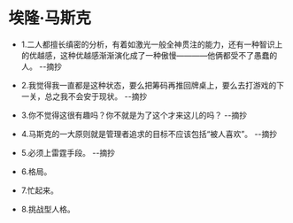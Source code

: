 # 埃隆·马斯克

- 1.二人都擅长缜密的分析，有着如激光一般全神贯注的能力，还有一种智识上的优越感，这种优越感渐渐演化成了一种傲慢————他俩都受不了愚蠢的人。 --摘抄

- 2.我觉得我一直都是这种状态，要么把筹码再推回牌桌上，要么去打游戏的下一关，总之我不会安于现状。 --摘抄

- 3.你不觉得这很有趣吗？你不就是为了这个才来这儿的吗？ --摘抄

- 4.马斯克的一大原则就是管理者追求的目标不应该包括“被人喜欢”。 --摘抄

- 5.必须上雷霆手段。 --摘抄

- 6.格局。

- 7.忙起来。

- 8.挑战型人格。

